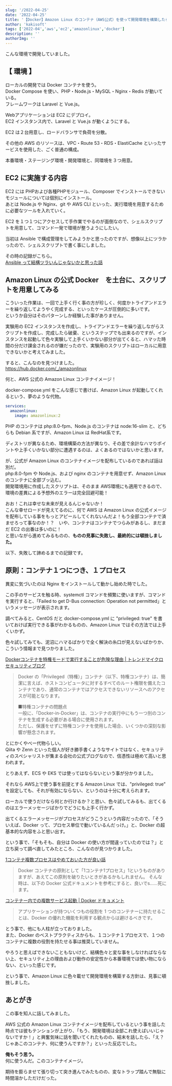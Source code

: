 ```yaml
---
slug: '/2022-04-25'
date: '2022-04-25'
title: '【Docker】Amazon Linux のコンテナ（AWS公式）を使って開発環境を構築したら、EC2 デプロイのアプリは幸せになれるんじゃ無いかと思ったが、見事に頓挫した'
author: 'kakisoft'
tags: ['2022-04','aws','ec2','amazonlinux','docker']
description: ''
authorImg: ''
---
```


こんな環境で開発していました。


## 【 環境 】
ローカルの開発では Docker コンテナを使う。  
Docker Compose を使い、PHP・Node.js・MySQL・Nginx・Redis が動いている。  
フレームワークは Laravel と Vue.js。  

Webアプリケーションは EC2 にデプロイ。  
EC2 インスタンス内で、Laravel と Vue.js が動くようにする。  

EC2 は２台用意し、ロードバランサで負荷を分散。  

その他の AWS のリソースは、VPC・Route 53・RDS・ElastiCache といったサービスを使用した、ごく普通の構成。  

本番環境・ステージング環境・開発環境と、同環境を３つ用意。  

## EC2 に実施する内容
EC2 には PHPおよび各種PHPモジュール、Composer でインストールできないモジュールについては個別にインストール。  
あとは Node.js や Nginx、git や AWS CLI といった、実行環境を用意するために必要なツールを入れていく。  

EC2 を１つ１つにアクセスして手作業でやるのが面倒なので、シェルスクリプトを用意して、コマンド一発で環境が整うようにしたい。  

当初は Ansible で構成管理をしてみようかと思ったのですが、想像以上にツラかったので、シェルスクリプトで書く事にしました。  

その時の記録がこちら。  
[Ansible って結構ツラいんじゃないかと思った話](https://kaki-engine.com/ansible/)  

## Amazon Linux の公式 Docker　を土台に、スクリプトを用意してみる
こういった作業は、一回で上手く行く事の方が珍しく、何度かトライアンドエラーを繰り返してようやく完成する、といったケースが圧倒的に多いです。  
というか自分はそのパターンしか経験した事がありません。  

実験用の EC2 インスタンスを作成し、トライアンドエラーを繰り返しながらスクリプトを作成し、完成したら破棄、というステップでも出来るのですが、インスタンスを起動して色々実験して上手くいかない部分が出てくると、ハマッた時間の分だけ課金されるのが嫌だったので、実験用のスクリプトはローカルに用意できないかと考えてみました。  

すると、こんなのを見つけました。  
https://hub.docker.com/_/amazonlinux  

何と、AWS 公式の Amazon Linux コンテナイメージ！  

docker-compose.yml をこんな感じで書けば、Amazon Linux が起動してくれるという、夢のような代物。  
```yaml
services:
  amazonlinux:
    image: amazonlinux:2
```

PHP のコンテナは php:8.0-fpm、Node.js のコンテナは node:16-slim と、どちらも Debian 系ですが、Amazon Linux は RedHat系です。  

ディストリが異なるため、環境構築の方法が異なり、その差で余計なハマりポイントや上手くいかない部分に遭遇するのは、よくあるのではないかと思います。  

が、公式が Amazon Linux のコンテナイメージを配布しているのであれば話は別だ。  
php:8.0-fpm や Node.js、および nginx のコンテナを用意せず、Amazon Linux のコンテナに全部ブッ込む。  
開発環境用に作成したスクリプトは、そのまま AWS環境にも適用できるので、環境の差異による予想外のエラーは完全回避可能！  

おお！これは幸せな未来が見えるんじゃないか！  
こんな幸せロードが見えてるのに、何で AWS は Amazon Linux の公式イメージを配布している事をもっとアピールしてくれないんだよ！もう全部コンテナで済ませろって事なのか！？　いや、コンテナはコンテナでつらみがあるし、まだまだ EC2 の出番は多いのに！  
と思いながら進めてみるものの、**ものの見事に失敗し、最終的には頓挫しました。**  

以下、失敗して諦めるまでの記録です。  

## 原則：コンテナ１つにつき、１プロセス
異変に気づいたのは Nginx をインストールして動かし始めた時でした。  

この手のサービスを触る時、systemctl コマンドを頻繁に使いますが、コマンドを実行すると、「Failed to get D-Bus connection: Operation not permitted」というメッセージが表示されます。  

調べてみると、CentOS だと docker-compose.yml に "privileged: true" を書いておけば実行できる事がわかるものの、Amazon Linux ではその方法では上手くいかず。  

色々試してみても、泥沼にハマるばかりで全く解決の糸口が見えないばかりか、こういう情報まで見つかりました。  

[Dockerコンテナを特権モードで実行することが危険な理由 | トレンドマイクロ セキュリティブログ](https://blog.trendmicro.co.jp/archives/23577)  

> Docker の「Privileged（特権）」コンテナ（以下、特権コンテナ）は、簡潔に言えば、ホストコンピュータに対するすべてのルート権限を備えたコンテナであり、通常のコンテナではアクセスできないリソースへのアクセスが可能となります。  
>  
> ■特権コンテナの問題点  
> 一般に、「Docker-in-Docker」は、コンテナの実行中にもう一つ別のコンテナを生成する必要がある場合に使用されます。  
> ただし、保護をせずに特権コンテナを使用した場合、いくつかの深刻な影響が懸念されます。 

とにかくやべー代物らしい。  
Qiita や Zenn といった個人が好き勝手書くようなサイトではなく、セキュリティのスペシャリストが集まる会社の公式ブログなので、信憑性は極めて高いと思われます。  

とりあえず、ECS や EKS では使ってはならないという事が分かりました。  

それなら AWS上で使う事を前提とする Amazon Linux では、"privileged: true" を設定しても、それが有効にならない、というのは十分に考えられます。  

ローカルで使うだけなら何とか行けるか？と思い、色々試してみるも、出てくるのはエラーメッセージばかりでどうにも上手く行かず。  

出てくるエラーメッセージがプロセスがどうこうという内容だったので、「そういえば、Docker って、プロセス単位で動いているんだっけ。」と、Docker の超基本的な内容をふと思い出す。  

という事で、「そもそも、自分は Docker の使い方が間違っていたのでは？」と立ち戻って調べ直してみたところ、こんなのが見つかりました。  

[1コンテナ複数プロセスはやめておいた方が良い話](https://qiita.com/kazurego7/items/57f5fb80b4783b7633a1)  

> Docker コンテナの原則として「1コンテナ1プロセス」1というものがありますが、あえてこの原則を破りたいときがあるかもしれません。
そんな時は、以下の Docker 公式ドキュメントを参考にすると、良いでs……死にます。  

[コンテナー内での複数サービス起動 | Docker ドキュメント](https://matsuand.github.io/docs.docker.jp.onthefly/config/containers/multi-service_container/)  

> アプリケーションが持ついくつもの役割を 1 つのコンテナーに持たせることは、Docker の優れた機能を利用する観点からは避けるべきです。  

とう事で、他にも人柱が立っておりました。  
また、Docker のベストプラクティスからも、１コンテナ１プロセスで、１つのコンテナに複数の役割を持たせる事は推奨していません。  

やろうと思えばできないこともないけど、結構色々と変な事をしなければならない上、セキュリティ上の理由および動作の安定性から本番環境では使い物にならない、といった感じです。  

という事で、Amazon Linux に色々載せて開発環境を構築する方針は、見事に頓挫しました。  

## あとがき
この事を知人に話してみました。  

AWS 公式の Amazon Linux コンテナイメージを配布しているという事を話した時点では彼もテンションが上がり、「もう、開発環境は全部これ使えばいいじゃないですか！」と興奮気味に話を聞いてくれたものの、結末を話したら、「え？じゃあこのコンテナ、何に使うんですか？」といった反応でした。  

**俺もそう思う。**  
何に使うんだ。このコンテナイメージ。  

期待を膨らませて張り切って突き進んでみたものの、変なトラップ踏んで無駄に時間溶かしただけだった。

